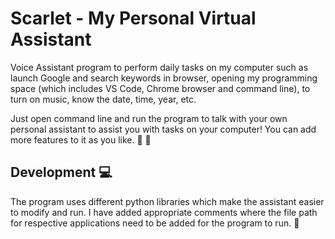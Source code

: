 # Scarlet - My Personal Virtual Assistant

Voice Assistant program to perform daily tasks on my computer such as launch Google and search keywords in browser, opening my programming space (which includes VS Code, Chrome browser and command line), to turn on music, know the date, time, year, etc.

Just open command line and run the program to talk with your own personal assistant to assist you with tasks on your computer! You can add more features to it as you like. 💬 💬 

## Development 💻

The program uses different python libraries which make the assistant easier to modify and run. 
I have added appropriate comments where the file path for respective applications need to be added for the program to run. 💭


